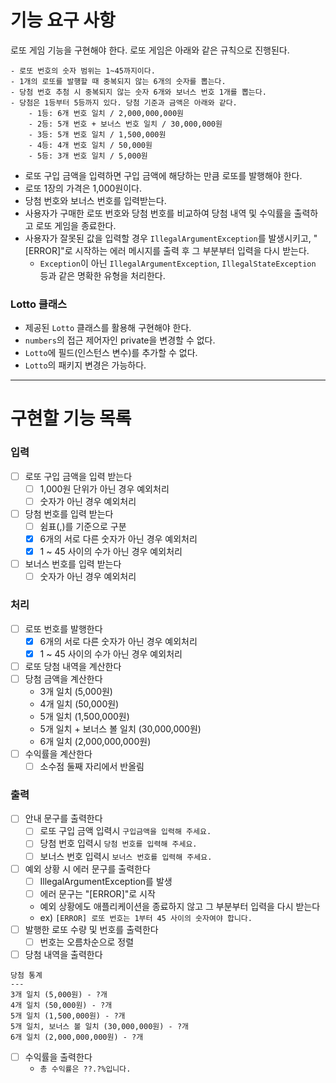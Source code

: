 # 기능 요구 사항

로또 게임 기능을 구현해야 한다. 로또 게임은 아래와 같은 규칙으로 진행된다.

```
- 로또 번호의 숫자 범위는 1~45까지이다.
- 1개의 로또를 발행할 때 중복되지 않는 6개의 숫자를 뽑는다.
- 당첨 번호 추첨 시 중복되지 않는 숫자 6개와 보너스 번호 1개를 뽑는다.
- 당첨은 1등부터 5등까지 있다. 당첨 기준과 금액은 아래와 같다.
    - 1등: 6개 번호 일치 / 2,000,000,000원
    - 2등: 5개 번호 + 보너스 번호 일치 / 30,000,000원
    - 3등: 5개 번호 일치 / 1,500,000원
    - 4등: 4개 번호 일치 / 50,000원
    - 5등: 3개 번호 일치 / 5,000원
```

- 로또 구입 금액을 입력하면 구입 금액에 해당하는 만큼 로또를 발행해야 한다.
- 로또 1장의 가격은 1,000원이다.
- 당첨 번호와 보너스 번호를 입력받는다.
- 사용자가 구매한 로또 번호와 당첨 번호를 비교하여 당첨 내역 및 수익률을 출력하고 로또 게임을 종료한다.
- 사용자가 잘못된 값을 입력할 경우 `IllegalArgumentException`를 발생시키고, "[ERROR]"로 시작하는 에러 메시지를 출력 후 그 부분부터 입력을 다시 받는다.
    - `Exception`이 아닌 `IllegalArgumentException`, `IllegalStateException` 등과 같은 명확한 유형을 처리한다.

### Lotto 클래스

- 제공된 `Lotto` 클래스를 활용해 구현해야 한다.
- `numbers`의 접근 제어자인 private을 변경할 수 없다.
- `Lotto`에 필드(인스턴스 변수)를 추가할 수 없다.
- `Lotto`의 패키지 변경은 가능하다.
---
# 구현할 기능 목록

### 입력
- [ ] 로또 구입 금액을 입력 받는다
  - [ ] 1,000원 단위가 아닌 경우 예외처리
  - [ ] 숫자가 아닌 경우 예외처리
- [ ] 당첨 번호를 입력 받는다
  - [ ] 쉼표(,)를 기준으로 구분
  - [x] 6개의 서로 다른 숫자가 아닌 경우 예외처리
  - [x] 1 ~ 45 사이의 수가 아닌 경우 예외처리
- [ ] 보너스 번호를 입력 받는다
  - [ ] 숫자가 아닌 경우 예외처리

### 처리
- [ ] 로또 번호를 발행한다
  - [x] 6개의 서로 다른 숫자가 아닌 경우 예외처리
  - [x] 1 ~ 45 사이의 수가 아닌 경우 예외처리
- [ ] 로또 당첨 내역을 계산한다
- [ ] 당첨 금액을 계산한다
  - 3개 일치 (5,000원)
  - 4개 일치 (50,000원)
  - 5개 일치 (1,500,000원)
  - 5개 일치 + 보너스 볼 일치 (30,000,000원)
  - 6개 일치 (2,000,000,000원)
- [ ] 수익률을 계산한다
  - [ ] 소수점 둘째 자리에서 반올림
### 출력
- [ ] 안내 문구를 출력한다
  - [ ] 로또 구입 금액 입력시 ```구입금액을 입력해 주세요.```
  - [ ] 당첨 번호 입력시 ```당첨 번호를 입력해 주세요.```
  - [ ] 보너스 번호 입력시 ```보너스 번호를 입력해 주세요.```
- [ ] 예외 상황 시 에러 문구를 출력한다
  - [ ] IllegalArgumentException를 발생
  - [ ] 에러 문구는 "[ERROR]"로 시작
  - 예외 상황에도 애플리케이션을 종료하지 않고 그 부분부터 입력을 다시 받는다
  - ex) ```[ERROR] 로또 번호는 1부터 45 사이의 숫자여야 합니다.```
- [ ] 발행한 로또 수량 및 번호를 출력한다
  - [ ] 번호는 오름차순으로 정렬
- [ ] 당첨 내역을 출력한다
```
당첨 통계
---
3개 일치 (5,000원) - ?개
4개 일치 (50,000원) - ?개
5개 일치 (1,500,000원) - ?개
5개 일치, 보너스 볼 일치 (30,000,000원) - ?개
6개 일치 (2,000,000,000원) - ?개
```
- [ ] 수익률을 출력한다
  - ```총 수익률은 ??.?%입니다.```